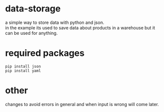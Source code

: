 # data-storage
a simple way to store data with python and json.  
in the example its used to save data about products in a warehouse but it can be used for anything.  
# required packages
```
pip install json
pip install yaml
```
# other
changes to avoid errors in general and when input is wrong will come later.
